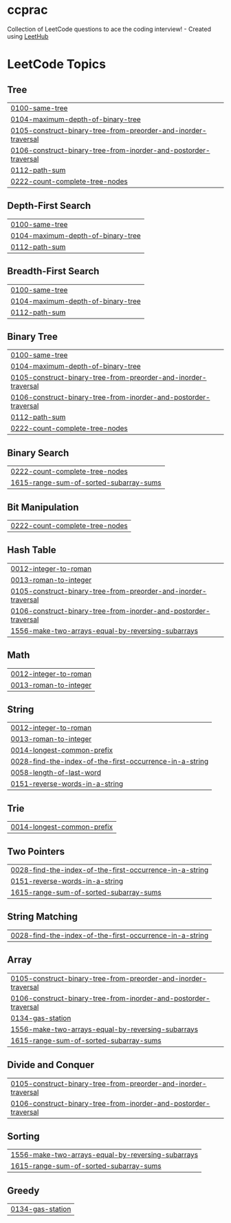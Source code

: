 # ccprac
Collection of LeetCode questions to ace the coding interview! - Created using [LeetHub](https://github.com/QasimWani/LeetHub)

<!---LeetCode Topics Start-->
# LeetCode Topics
## Tree
|  |
| ------- |
| [0100-same-tree](https://github.com/varungupta04/ccprac/tree/master/0100-same-tree) |
| [0104-maximum-depth-of-binary-tree](https://github.com/varungupta04/ccprac/tree/master/0104-maximum-depth-of-binary-tree) |
| [0105-construct-binary-tree-from-preorder-and-inorder-traversal](https://github.com/varungupta04/ccprac/tree/master/0105-construct-binary-tree-from-preorder-and-inorder-traversal) |
| [0106-construct-binary-tree-from-inorder-and-postorder-traversal](https://github.com/varungupta04/ccprac/tree/master/0106-construct-binary-tree-from-inorder-and-postorder-traversal) |
| [0112-path-sum](https://github.com/varungupta04/ccprac/tree/master/0112-path-sum) |
| [0222-count-complete-tree-nodes](https://github.com/varungupta04/ccprac/tree/master/0222-count-complete-tree-nodes) |
## Depth-First Search
|  |
| ------- |
| [0100-same-tree](https://github.com/varungupta04/ccprac/tree/master/0100-same-tree) |
| [0104-maximum-depth-of-binary-tree](https://github.com/varungupta04/ccprac/tree/master/0104-maximum-depth-of-binary-tree) |
| [0112-path-sum](https://github.com/varungupta04/ccprac/tree/master/0112-path-sum) |
## Breadth-First Search
|  |
| ------- |
| [0100-same-tree](https://github.com/varungupta04/ccprac/tree/master/0100-same-tree) |
| [0104-maximum-depth-of-binary-tree](https://github.com/varungupta04/ccprac/tree/master/0104-maximum-depth-of-binary-tree) |
| [0112-path-sum](https://github.com/varungupta04/ccprac/tree/master/0112-path-sum) |
## Binary Tree
|  |
| ------- |
| [0100-same-tree](https://github.com/varungupta04/ccprac/tree/master/0100-same-tree) |
| [0104-maximum-depth-of-binary-tree](https://github.com/varungupta04/ccprac/tree/master/0104-maximum-depth-of-binary-tree) |
| [0105-construct-binary-tree-from-preorder-and-inorder-traversal](https://github.com/varungupta04/ccprac/tree/master/0105-construct-binary-tree-from-preorder-and-inorder-traversal) |
| [0106-construct-binary-tree-from-inorder-and-postorder-traversal](https://github.com/varungupta04/ccprac/tree/master/0106-construct-binary-tree-from-inorder-and-postorder-traversal) |
| [0112-path-sum](https://github.com/varungupta04/ccprac/tree/master/0112-path-sum) |
| [0222-count-complete-tree-nodes](https://github.com/varungupta04/ccprac/tree/master/0222-count-complete-tree-nodes) |
## Binary Search
|  |
| ------- |
| [0222-count-complete-tree-nodes](https://github.com/varungupta04/ccprac/tree/master/0222-count-complete-tree-nodes) |
| [1615-range-sum-of-sorted-subarray-sums](https://github.com/varungupta04/ccprac/tree/master/1615-range-sum-of-sorted-subarray-sums) |
## Bit Manipulation
|  |
| ------- |
| [0222-count-complete-tree-nodes](https://github.com/varungupta04/ccprac/tree/master/0222-count-complete-tree-nodes) |
## Hash Table
|  |
| ------- |
| [0012-integer-to-roman](https://github.com/varungupta04/ccprac/tree/master/0012-integer-to-roman) |
| [0013-roman-to-integer](https://github.com/varungupta04/ccprac/tree/master/0013-roman-to-integer) |
| [0105-construct-binary-tree-from-preorder-and-inorder-traversal](https://github.com/varungupta04/ccprac/tree/master/0105-construct-binary-tree-from-preorder-and-inorder-traversal) |
| [0106-construct-binary-tree-from-inorder-and-postorder-traversal](https://github.com/varungupta04/ccprac/tree/master/0106-construct-binary-tree-from-inorder-and-postorder-traversal) |
| [1556-make-two-arrays-equal-by-reversing-subarrays](https://github.com/varungupta04/ccprac/tree/master/1556-make-two-arrays-equal-by-reversing-subarrays) |
## Math
|  |
| ------- |
| [0012-integer-to-roman](https://github.com/varungupta04/ccprac/tree/master/0012-integer-to-roman) |
| [0013-roman-to-integer](https://github.com/varungupta04/ccprac/tree/master/0013-roman-to-integer) |
## String
|  |
| ------- |
| [0012-integer-to-roman](https://github.com/varungupta04/ccprac/tree/master/0012-integer-to-roman) |
| [0013-roman-to-integer](https://github.com/varungupta04/ccprac/tree/master/0013-roman-to-integer) |
| [0014-longest-common-prefix](https://github.com/varungupta04/ccprac/tree/master/0014-longest-common-prefix) |
| [0028-find-the-index-of-the-first-occurrence-in-a-string](https://github.com/varungupta04/ccprac/tree/master/0028-find-the-index-of-the-first-occurrence-in-a-string) |
| [0058-length-of-last-word](https://github.com/varungupta04/ccprac/tree/master/0058-length-of-last-word) |
| [0151-reverse-words-in-a-string](https://github.com/varungupta04/ccprac/tree/master/0151-reverse-words-in-a-string) |
## Trie
|  |
| ------- |
| [0014-longest-common-prefix](https://github.com/varungupta04/ccprac/tree/master/0014-longest-common-prefix) |
## Two Pointers
|  |
| ------- |
| [0028-find-the-index-of-the-first-occurrence-in-a-string](https://github.com/varungupta04/ccprac/tree/master/0028-find-the-index-of-the-first-occurrence-in-a-string) |
| [0151-reverse-words-in-a-string](https://github.com/varungupta04/ccprac/tree/master/0151-reverse-words-in-a-string) |
| [1615-range-sum-of-sorted-subarray-sums](https://github.com/varungupta04/ccprac/tree/master/1615-range-sum-of-sorted-subarray-sums) |
## String Matching
|  |
| ------- |
| [0028-find-the-index-of-the-first-occurrence-in-a-string](https://github.com/varungupta04/ccprac/tree/master/0028-find-the-index-of-the-first-occurrence-in-a-string) |
## Array
|  |
| ------- |
| [0105-construct-binary-tree-from-preorder-and-inorder-traversal](https://github.com/varungupta04/ccprac/tree/master/0105-construct-binary-tree-from-preorder-and-inorder-traversal) |
| [0106-construct-binary-tree-from-inorder-and-postorder-traversal](https://github.com/varungupta04/ccprac/tree/master/0106-construct-binary-tree-from-inorder-and-postorder-traversal) |
| [0134-gas-station](https://github.com/varungupta04/ccprac/tree/master/0134-gas-station) |
| [1556-make-two-arrays-equal-by-reversing-subarrays](https://github.com/varungupta04/ccprac/tree/master/1556-make-two-arrays-equal-by-reversing-subarrays) |
| [1615-range-sum-of-sorted-subarray-sums](https://github.com/varungupta04/ccprac/tree/master/1615-range-sum-of-sorted-subarray-sums) |
## Divide and Conquer
|  |
| ------- |
| [0105-construct-binary-tree-from-preorder-and-inorder-traversal](https://github.com/varungupta04/ccprac/tree/master/0105-construct-binary-tree-from-preorder-and-inorder-traversal) |
| [0106-construct-binary-tree-from-inorder-and-postorder-traversal](https://github.com/varungupta04/ccprac/tree/master/0106-construct-binary-tree-from-inorder-and-postorder-traversal) |
## Sorting
|  |
| ------- |
| [1556-make-two-arrays-equal-by-reversing-subarrays](https://github.com/varungupta04/ccprac/tree/master/1556-make-two-arrays-equal-by-reversing-subarrays) |
| [1615-range-sum-of-sorted-subarray-sums](https://github.com/varungupta04/ccprac/tree/master/1615-range-sum-of-sorted-subarray-sums) |
## Greedy
|  |
| ------- |
| [0134-gas-station](https://github.com/varungupta04/ccprac/tree/master/0134-gas-station) |
<!---LeetCode Topics End-->